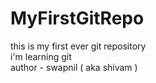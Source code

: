 # MyFirstGitRepo
this is my first ever git repository
<br>
i'm learning git
<br>
author - swapnil ( aka shivam ) 
